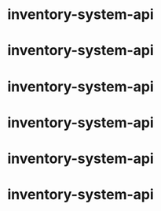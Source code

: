 # inventory-system-api
# inventory-system-api
# inventory-system-api
# inventory-system-api
# inventory-system-api
# inventory-system-api
